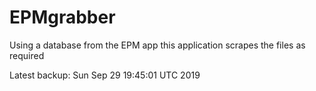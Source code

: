 # EPMgrabber
Using a database from the EPM app this application scrapes the files as required


Latest backup: Sun Sep 29 19:45:01 UTC 2019
